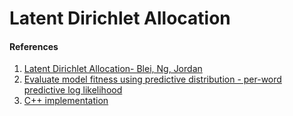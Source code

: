 # Latent Dirichlet Allocation

#### References
1. [Latent Dirichlet Allocation- Blei, Ng, Jordan](http://www.cs.columbia.edu/~blei/papers/BleiNgJordan2003.pdf)
2. [Evaluate model fitness using predictive distribution - per-word predictive log likelihood](http://www.columbia.edu/~jwp2128/Papers/HoffmanBleiWangPaisley2013.pdf)
3. [C++ implementation](https://github.com/blei-lab/lda-c.git)
